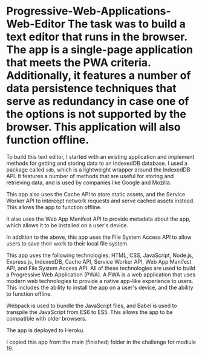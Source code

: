 # Progressive-Web-Applications-Web-Editor The task was to build a text editor that runs in the browser. The app is  a single-page application that meets the PWA criteria. Additionally, it features a number of data persistence techniques that serve as redundancy in case one of the options is not supported by the browser. This application will also function offline.

To build this text editor, I started with an existing application and implement methods for getting and storing data to an IndexedDB database. I used a package called `idb`, which is a lightweight wrapper around the IndexedDB API. It features a number of methods that are useful for storing and retrieving data, and is used by companies like Google and Mozilla.

This app also uses the Cache API to store static assets, and the Service Worker API to intercept network requests and serve cached assets instead. This allows the app to function offline.

It also uses the Web App Manifest API to provide metadata about the app, which allows it to be installed on a user's device.

In addition to the above, this app uses the File System Access API to allow users to save their work to their local file system.

This app uses the following technologies: HTML, CSS, JavaScript, Node.js, Express.js, IndexedDB, Cache API, Service Worker API, Web App Manifest API, and File System Access API. All of these technologies are used to build a Progressive Web Application (PWA). A PWA is a web application that uses modern web technologies to provide a native app-like experience to users. This includes the ability to install the app on a user's device, and the ability to function offline.

Webpack is used to bundle the JavaScript files, and Babel is used to transpile the JavaScript from ES6 to ES5. This allows the app to be compatible with older browsers. 

The app is deployed to Heroku. 

I copied this app from the main (finished) folder in the challenge for modiule 19.



